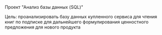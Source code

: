 Проект "Анализ базы данных (SQL)"

Цель: проанализировать базу данных купленного сервиса для чтения книг по подписке для дальнейшего формулирования ценностного предложения для нового продукта
